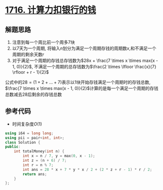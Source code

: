 # [1716. 计算力扣银行的钱](https://leetcode.cn/problems/calculate-money-in-leetcode-bank/)

## 解题思路

1. 注意到每一个周比前一个周多$7$块
1. 以7天为一个周期, 将输入$n$划分为满足一个周期存钱的周期数$x$,和不满足一个周期的剩余天数$r$
1. 对于满足一个周期的存钱总存钱数为$28x + \frac{7 \times x \times max(x - 1, 0)}{2}$, 不满足一个周期的总存钱数为$\frac{2 \times \lfloor \frac{x}{7} \rfloor + r - 1}{2}$

公式中的$28 = (1 + 2 + \dots + 7)$表示以$1$块开始存钱满足一个周期时的存钱总数, $\frac{7 \times x \times max(x - 1, 0)}{2}$计算的是每一个满足一个周期的存钱总数减去$28$后剩余的存钱总数

## 参考代码

+ 时间复杂度$O(1)$


```cpp
using i64 = long long;
using pii = pair<int, int>;
class Solution {
public:
    int totalMoney(int n) {
        int x = n / 7, y = max(0, x - 1);
        int z = (n + 6) / 7;
        int r = n % 7;
        int ans = 28 * x + 7 * y * x / 2 + (2 * z + r - 1) * r / 2;
        return ans;
    }
};

```
